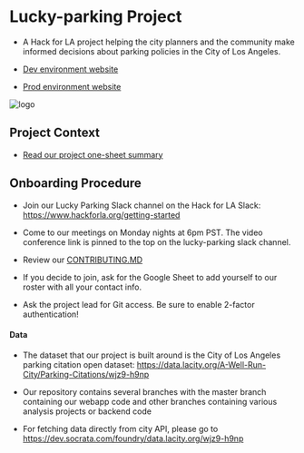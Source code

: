 # Lucky-parking Project

- A Hack for LA project helping the city planners and the community make informed decisions about parking policies in the City of Los Angeles.

- [Dev environment website](http://d2pt4oopulljok.cloudfront.net/)
- [Prod environment website](http://www.luckyparking.org)

![logo](assets/Lucky_parking7.png)
## Project Context

- [Read our project one-sheet summary](https://docs.google.com/document/d/1wKe_zq1El-fWpn6kYA_9X0ej3Pic0HxLeX-e-S9Mz0Y/)

## Onboarding Procedure

- Join our Lucky Parking Slack channel on the Hack for LA Slack: https://www.hackforla.org/getting-started

- Come to our meetings on Monday nights at 6pm PST. The video conference link is pinned to the top on the lucky-parking slack channel.

- Review our [CONTRIBUTING.MD](https://github.com/hackforla/lucky-parking/blob/master/CONTRIBUTING.md)

- If you decide to join, ask for the Google Sheet to add yourself to our roster with all your contact info.

- Ask the project lead for Git access. Be sure to enable 2-factor authentication!


#### Data

- The dataset that our project is built around is the City of Los Angeles parking citation open dataset: https://data.lacity.org/A-Well-Run-City/Parking-Citations/wjz9-h9np

- Our repository contains several branches with the master branch containing our webapp code and other branches containing various analysis projects or backend code

- For fetching data directly from city API, please go to https://dev.socrata.com/foundry/data.lacity.org/wjz9-h9np

